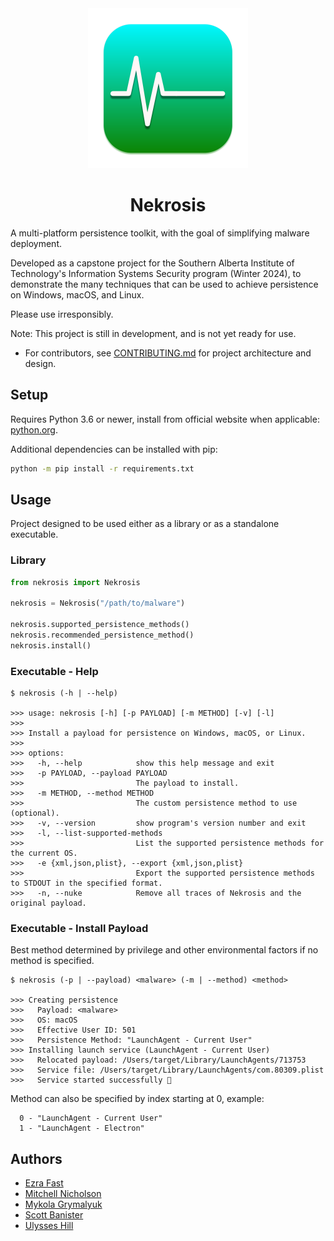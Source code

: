 <div align="center">
             <img src="resources/icons/AppIcon.png" alt="App Icon" width="256" />
             <h1>Nekrosis</h1>
</div>

A multi-platform persistence toolkit, with the goal of simplifying malware deployment.

Developed as a capstone project for the Southern Alberta Institute of Technology's Information Systems Security program (Winter 2024), to demonstrate the many techniques that can be used to achieve persistence on Windows, macOS, and Linux.

Please use irresponsibly.

Note: This project is still in development, and is not yet ready for use.
* For contributors, see [CONTRIBUTING.md](CONTRIBUTING.md) for project architecture and design.

## Setup

Requires Python 3.6 or newer, install from official website when applicable: [python.org](https://www.python.org/downloads/).

Additional dependencies can be installed with pip:
```sh
python -m pip install -r requirements.txt
```


## Usage

Project designed to be used either as a library or as a standalone executable.

### Library

```python
from nekrosis import Nekrosis

nekrosis = Nekrosis("/path/to/malware")

nekrosis.supported_persistence_methods()
nekrosis.recommended_persistence_method()
nekrosis.install()
```


### Executable - Help
```
$ nekrosis (-h | --help)

>>> usage: nekrosis [-h] [-p PAYLOAD] [-m METHOD] [-v] [-l]
>>>
>>> Install a payload for persistence on Windows, macOS, or Linux.
>>>
>>> options:
>>>   -h, --help            show this help message and exit
>>>   -p PAYLOAD, --payload PAYLOAD
>>>                         The payload to install.
>>>   -m METHOD, --method METHOD
>>>                         The custom persistence method to use (optional).
>>>   -v, --version         show program's version number and exit
>>>   -l, --list-supported-methods
>>>                         List the supported persistence methods for the current OS.
>>>   -e {xml,json,plist}, --export {xml,json,plist}
>>>                         Export the supported persistence methods to STDOUT in the specified format.
>>>   -n, --nuke            Remove all traces of Nekrosis and the original payload.
```

### Executable - Install Payload

Best method determined by privilege and other environmental factors if no method is specified.
```
$ nekrosis (-p | --payload) <malware> (-m | --method) <method>

>>> Creating persistence
>>>   Payload: <malware>
>>>   OS: macOS
>>>   Effective User ID: 501
>>>   Persistence Method: "LaunchAgent - Current User"
>>> Installing launch service (LaunchAgent - Current User)
>>>   Relocated payload: /Users/target/Library/LaunchAgents/713753
>>>   Service file: /Users/target/Library/LaunchAgents/com.80309.plist
>>>   Service started successfully 🎉
```

Method can also be specified by index starting at 0, example:
```
  0 - "LaunchAgent - Current User"
  1 - "LaunchAgent - Electron"
```

## Authors

* [Ezra Fast](https://github.com/ezra-fast)
* [Mitchell Nicholson](https://github.com/1Kalagen1)
* [Mykola Grymalyuk](https://github.com/khronokernel)
* [Scott Banister](https://github.com/pleasantriess)
* [Ulysses Hill](https://github.com/Ulysses-Hill)

